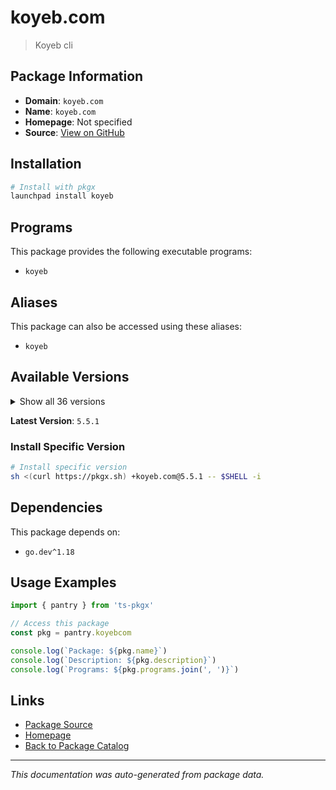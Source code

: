 # koyeb.com

> Koyeb cli

## Package Information

- **Domain**: `koyeb.com`
- **Name**: `koyeb.com`
- **Homepage**: Not specified
- **Source**: [View on GitHub](https://github.com/pkgxdev/pantry/tree/main/projects/koyeb.com/package.yml)

## Installation

```bash
# Install with pkgx
launchpad install koyeb
```

## Programs

This package provides the following executable programs:

- `koyeb`

## Aliases

This package can also be accessed using these aliases:

- `koyeb`

## Available Versions

<details>
<summary>Show all 36 versions</summary>

- `5.5.1`, `5.5.0`, `5.4.3`, `5.4.2`, `5.4.1`
- `5.4.0`, `5.3.2`, `5.3.1`, `5.3.0`, `5.2.0`
- `5.1.0`, `5.0.0`, `4.3.0`, `4.2.0`, `4.1.2`
- `4.0.0`, `3.12.0`, `3.11.0`, `3.10.0`, `3.9.0`
- `3.8.1`, `3.7.1`, `3.7.0`, `3.6.1`, `3.6.0`
- `3.5.2`, `3.5.1`, `3.4.0`, `3.3.2`, `3.3.1`
- `3.3.0`, `3.2.0`, `3.1.1`, `3.1.0`, `3.0.2`
- `3.0.1`

</details>

**Latest Version**: `5.5.1`

### Install Specific Version

```bash
# Install specific version
sh <(curl https://pkgx.sh) +koyeb.com@5.5.1 -- $SHELL -i
```

## Dependencies

This package depends on:

- `go.dev^1.18`

## Usage Examples

```typescript
import { pantry } from 'ts-pkgx'

// Access this package
const pkg = pantry.koyebcom

console.log(`Package: ${pkg.name}`)
console.log(`Description: ${pkg.description}`)
console.log(`Programs: ${pkg.programs.join(', ')}`)
```

## Links

- [Package Source](https://github.com/pkgxdev/pantry/tree/main/projects/koyeb.com/package.yml)
- [Homepage](#)
- [Back to Package Catalog](../package-catalog.md)

---

*This documentation was auto-generated from package data.*
